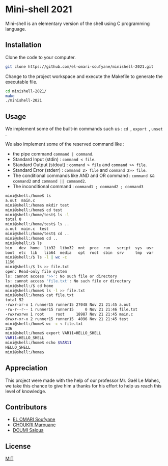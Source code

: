 # Mini-shell 2021

Mini-shell is an elementary version of the shell using C programming language.

## Installation

Clone the code to your computer.

```bash
git clone https://github.com/el-omari-soufyane/minishell-2021.git
```

Change to the project workspace and execute the Makefile to generate the executable file.

```bash
cd minishell-2021/
make
./minishell-2021
```

## Usage

We implement some of the built-in commands such us : ```cd ```, ```export ```, ```unset ```.

We also implement some of the reserved command like :
-  the pipe command ```command | command```.
- Standard Input (stdin) : ```command < file```.
- Standard Output (stdout) : ```command > file``` and ```command >> file```.
- Standard Error (stderr) : ```command 2> file``` and ```command 2>> file```.
- The conditional commands like AND and OR command : ```command && command2``` and ```command || command2```.
- The inconditional command : ```command1 ; command2 ; command3```

```bash
mini@shell:/home$ ls
a.out  main.c
mini@shell:/home$ mkdir test
mini@shell:/home$ cd test
mini@shell:/home/test$ ls -l
total 0
mini@shell:/home/test$ ls ..
a.out  main.c  test
mini@shell:/home/test$ cd ..
mini@shell:/home$ cd ..
mini@shell:/$ ls
bin   dev  home  lib32  libx32  mnt  proc  run   script  sys  usr
boot  etc  lib   lib64  media   opt  root  sbin  srv     tmp  var
mini@shell:/$ ls -l | wc -c
1156
mini@shell:/$ ls >> file.txt
open: Read-only file system
ls: cannot access '>>': No such file or directory
ls: cannot access 'file.txt': No such file or directory
mini@shell:/$ cd home
mini@shell:/home$ ls -l >> file.txt
mini@shell:/home$ cat file.txt
total 52
-rwxr-xr-x 1 runner15 runner15 27048 Nov 21 21:45 a.out
-rw-r--r-- 1 runner15 runner15     0 Nov 21 21:46 file.txt
-rwxrwxrwx 1 root     root     18987 Nov 21 21:45 main.c
drwxr-xr-x 2 runner15 runner15  4096 Nov 21 21:45 test
mini@shell:/home$ wc -c < file.txt
236
mini@shell:/home$ export VAR11=HELLO_SHELL
VAR11=HELLO_SHELL
mini@shell:/home$ echo $VAR11   
HELLO_SHELL
mini@shell:/home$
```

## Appreciation

This project were made with the help of our professor Mr. Gaël Le Mahec, we take this chance to give him a thanks for his effort to help us reach this level of knowledge.

## Contributors

- [EL OMARI Soufyane](https://github.com/el-omari-soufyane)
- [CHOUKRI Marouane](https://github.com/marouane1031)
- [DOUMI Saloua](https://github.com/doumiSaloua)


## License
[MIT](https://choosealicense.com/licenses/mit/)
